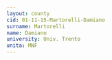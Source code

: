 ```yaml
---
layout: county 
cid: 01-11-15-Martorelli-Damiano
surname: Martorelli
name: Damiano
university: Univ. Trento
unita: MNF
---
```

